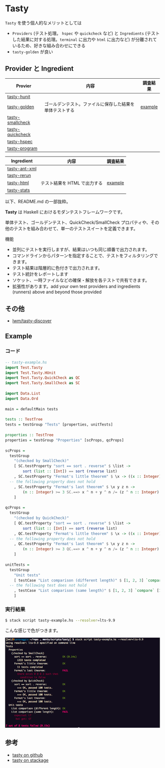 # Tasty

`Tasty` を使う個人的なメリットとしては

- `Providers` (テスト処理。 `hspec` や `quickcheck` など) と `Ingredients` (テストした結果に対する処理。`terminal` に出力や `html` に出力など) が分離されているため、好きな組み合わせにできる
- `tasty-golden` が良い

## Provider と Ingredient

Provier | 内容 | 調査結果
--------|-------|--------
[tasty-hunit](https://www.stackage.org/package/tasty-hunit) | |
[tasty-golden](https://www.stackage.org/package/tasty-golden) | ゴールデンテスト。ファイルに保存した結果を単体テストする | [example](/research/tasty/tasty-golden.md)
[tasty-smallcheck](https://www.stackage.org/package/tasty-smallcheck) | |
[tasty-quickcheck](https://www.stackage.org/package/tasty-quickcheck) | |
[tasty-hspec](https://www.stackage.org/package/tasty-hspec) | |
[tasty-program](https://www.stackage.org/package/tasty-program) | |

Ingredient | 内容 | 調査結果
--------|-------|--------
[tasty-ant-xml](https://www.stackage.org/package/tasty-ant-xml) | |
[tasty-rerun](https://www.stackage.org/package/tasty-rerun) | |
[tasty-html](https://www.stackage.org/package/tasty-html) | テスト結果を HTML で出力する | [example](/research/tasty/tasty-html.md)
[tasty-stats](https://www.stackage.org/package/tasty-stats) | |

以下、README.md の一部抜粋。

**Tasty** は Haskell におけるモダンテストフレームワークです。

単体テスト、ゴールデンテスト、QuickCheck/SmallCheck プロパティや、その他のテストを組み合わせて、単一のテストスイートを定義できます。

機能

- 並列にテストを実行しますが、結果はいつも同じ順番で出力されます。
- コマンドラインからパターンを指定することで、テストをフィルタリングできます。
- テスト結果は階層的に色付きで出力されます。
- テスト統計をレポートします
- ソケット、一時ファイルなどの確保・解放を各テストで共有できます。
- 拡張性があります。add your own test providers and ingredients (runners) above and beyond those provided

## その他

- [lwm/tasty-discover](https://github.com/lwm/tasty-discover)

## Example
### コード
```haskell
-- tasty-example.hs
import Test.Tasty
import Test.Tasty.HUnit
import Test.Tasty.QuickCheck as QC
import Test.Tasty.SmallCheck as SC

import Data.List
import Data.Ord

main = defaultMain tests

tests :: TestTree
tests = testGroup "Tests" [properties, unitTests]

properties :: TestTree
properties = testGroup "Properties" [scProps, qcProps]

scProps =
  testGroup
    "(checked by SmallCheck)"
    [ SC.testProperty "sort == sort . reverse" $ \list ->
        sort (list :: [Int]) == sort (reverse list)
    , SC.testProperty "Fermat's little theorem" $ \x -> ((x :: Integer) ^ 7 - x) `mod` 7 == 0
  -- the following property does not hold
    , SC.testProperty "Fermat's last theorem" $ \x y z n ->
        (n :: Integer) >= 3 SC.==> x ^ n + y ^ n /= (z ^ n :: Integer)
    ]

qcProps =
  testGroup
    "(checked by QuickCheck)"
    [ QC.testProperty "sort == sort . reverse" $ \list ->
        sort (list :: [Int]) == sort (reverse list)
    , QC.testProperty "Fermat's little theorem" $ \x -> ((x :: Integer) ^ 7 - x) `mod` 7 == 0
  -- the following property does not hold
    , QC.testProperty "Fermat's last theorem" $ \x y z n ->
        (n :: Integer) >= 3 QC.==> x ^ n + y ^ n /= (z ^ n :: Integer)
    ]

unitTests =
  testGroup
    "Unit tests"
    [ testCase "List comparison (different length)" $ [1, 2, 3] `compare` [1, 2] @?= GT
  -- the following test does not hold
    , testCase "List comparison (same length)" $ [1, 2, 3] `compare` [1, 2, 2] @?= LT
    ]
```

### 実行結果

```bash
$ stack script tasty-example.hs --resolver=lts-9.9
```

こんな感じで色がつきます。

![tasty-exampleの実行結果](/research/tasty/tasty.png)



## 参考

- [tasty on github](https://github.com/feuerbach/tasty)
- [tasty on stackage](https://www.stackage.org/package/tasty)
